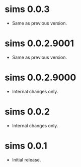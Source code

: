 <!-- NEWS.md is maintained by https://cynkra.github.io/fledge, do not edit -->

# sims 0.0.3

- Same as previous version.


# sims 0.0.2.9001

- Same as previous version.


# sims 0.0.2.9000

- Internal changes only.


# sims 0.0.2

- Internal changes only.

# sims 0.0.1

- Initial release.
